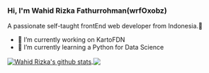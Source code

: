 ### Hi, I'm Wahid Rizka Fathurrohman(wrfOxobz) 
A passionate self-taught frontEnd web developer from Indonesia.👋

- 🌼 I’m currently working on KartoFDN
- 🚀 I’m currently learning a Python for Data Science

<a href="https://github.com/anuraghazra/github-readme-stats">
  <img align="center" src="https://github-readme-stats.vercel.app/api?username=wrfOxobz&show_icons=true&include_all_commits=true&theme=react" alt="Wahid Rizka's github stats" />
</a>

<a href="https://github.com/anuraghazra/github-readme-stats">
  <img align="center" src="https://github-readme-stats.vercel.app/api/top-langs/?username=wrfOxobz&layout=compact&theme=react" />
</a>
